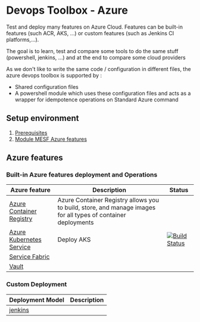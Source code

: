 # Devops Toolbox - Azure

Test and deploy many features on Azure Cloud. Features can be built-in features (such ACR, AKS, ...) or custom features (such as Jenkins CI platforms,...).

The goal is to learn, test and compare some tools to do the same stuff (powershell, jenkins, ...) and at the end to compare some cloud providers

As we don't like to write the same code / configuration in different files, the azure devops toolbox is supported by :
* Shared configuration files
* A powershell module which uses these configuration files and acts as a wrapper for idempotence operations on Standard Azure command

## Setup environment

1. [Prerequisites](documentation/00-prerequisites.md)
2. [Module MESF Azure features](documentation/01-mesf_azure.md)

## Azure features

### Built-in Azure features deployment and Operations

| Azure feature | Description | Status |
|---------------|-------------| ------ |
| [Azure Container Registry](acr) | Azure Container Registry allows you to build, store, and manage images for all types of container deployments | |
| [Azure Kubernetes Service](aks) | Deploy AKS | [![Build Status](https://dev.azure.com/ygo74/iac/_apis/build/status/aksBootsrap%20-%20Deployment?branchName=master)](https://dev.azure.com/ygo74/iac/_build/latest?definitionId=30&branchName=master) |
| [Service Fabric](service%20fabric) | | |
| [Vault](vault) | | |

### Custom Deployment

| Deployment Model | Description |
|------------------|-------------|
| [jenkins](jenkins) | | |



